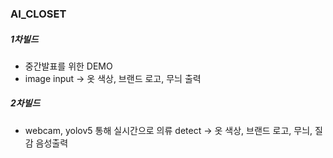 ### AI_CLOSET

##### 1차빌드  
* 중간발표를 위한 DEMO 
* image input -> 옷 색상, 브랜드 로고, 무늬 출력

##### 2차빌드
* webcam, yolov5 통해 실시간으로 의류 detect -> 옷 색상, 브랜드 로고, 무늬, 질감 음성출력